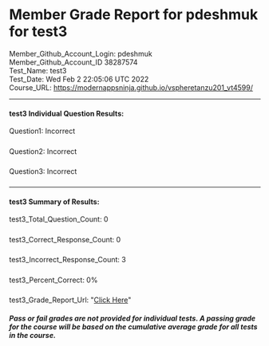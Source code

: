 # Member Grade Report for pdeshmuk for test3  
   
Member_Github_Account_Login: pdeshmuk  
Member_Github_Account_ID 38287574  
Test_Name: test3  
Test_Date: Wed Feb  2 22:05:06 UTC 2022  
Course_URL: https://modernappsninja.github.io/vspheretanzu201_vt4599/  
   
---  
#### test3 Individual Question Results:  
Question1: Incorrect  
#####  
Question2: Incorrect  
#####  
Question3: Incorrect  
#####  
---  
#### test3 Summary of Results:  
test3_Total_Question_Count: 0  
#####  
test3_Correct_Response_Count: 0  
#####  
test3_Incorrect_Response_Count: 3  
#####  
test3_Percent_Correct: 0%  
#####  
test3_Grade_Report_Url: "[Click Here](https://github.com/modernappsninjas/pdeshmuk/blob/main/static/userdata/courses/vspheretanzu201_vt4599/grade_report.pr462.test3.md)"
##### Pass or fail grades are not provided for individual tests. A passing grade for the course will be based on the cumulative average grade for all tests in the course.  

